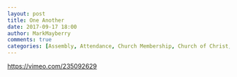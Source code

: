 ```yaml
---
layout: post
title: One Another
date: 2017-09-17 18:00
author: MarkMayberry
comments: true
categories: [Assembly, Attendance, Church Membership, Church of Christ, Fellowship, Video]
---
```

https://vimeo.com/235092629
